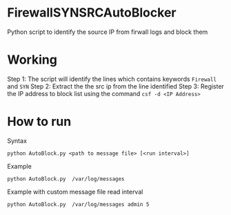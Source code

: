 # FirewallSYNSRCAutoBlocker
Python script to identify the source IP from firwall logs and block them 

# Working
Step 1: The script will identify the lines which contains keywords `Firewall` and `SYN`
Step 2: Extract the the src ip from the line identified 
Step 3: Register the IP address to block list using the command `csf -d <IP Address>` 

# How to run
Syntax

    python AutoBlock.py <path to message file> [<run interval>]
Example

    python AutoBlock.py  /var/log/messages 
    
Example with custom message file read interval

    python AutoBlock.py  /var/log/messages admin 5
